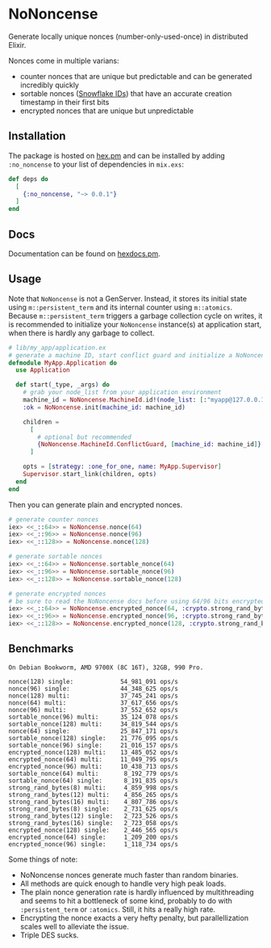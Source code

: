 # NoNoncense

Generate locally unique nonces (number-only-used-once) in distributed Elixir.

Nonces come in multiple varians:

- counter nonces that are unique but predictable and can be generated incredibly quickly
- sortable nonces ([Snowflake IDs](https://en.wikipedia.org/wiki/Snowflake_ID)) that have an accurate creation timestamp in their first bits
- encrypted nonces that are unique but unpredictable

## Installation

The package is hosted on [hex.pm](https://hex.pm/packages/no_noncense) and can be installed by adding `:no_noncense` to your list of dependencies in `mix.exs`:

```elixir
def deps do
  [
    {:no_noncense, "~> 0.0.1"}
  ]
end
```

## Docs

Documentation can be found on [hexdocs.pm](https://hexdocs.pm/no_noncense/).

## Usage

Note that `NoNoncense` is not a GenServer. Instead, it stores its initial state using `m::persistent_term` and its internal counter using `m::atomics`. Because `m::persistent_term` triggers a garbage collection cycle on writes, it is recommended to initialize your `NoNoncense` instance(s) at application start, when there is hardly any garbage to collect.

```elixir
# lib/my_app/application.ex
# generate a machine ID, start conflict guard and initialize a NoNoncense instance
defmodule MyApp.Application do
  use Application

  def start(_type, _args) do
    # grab your node_list from your application environment
    machine_id = NoNoncense.MachineId.id!(node_list: [:"myapp@127.0.0.1"])
    :ok = NoNoncense.init(machine_id: machine_id)

    children =
      [
        # optional but recommended
        {NoNoncense.MachineId.ConflictGuard, [machine_id: machine_id]}
      ]

    opts = [strategy: :one_for_one, name: MyApp.Supervisor]
    Supervisor.start_link(children, opts)
  end
end
```

Then you can generate plain and encrypted nonces.

```elixir
# generate counter nonces
iex> <<_::64>> = NoNoncense.nonce(64)
iex> <<_::96>> = NoNoncense.nonce(96)
iex> <<_::128>> = NoNoncense.nonce(128)

# generate sortable nonces
iex> <<_::64>> = NoNoncense.sortable_nonce(64)
iex> <<_::96>> = NoNoncense.sortable_nonce(96)
iex> <<_::128>> = NoNoncense.sortable_nonce(128)

# generate encrypted nonces
# be sure to read the NoNoncense docs before using 64/96 bits encrypted nonces
iex> <<_::64>> = NoNoncense.encrypted_nonce(64, :crypto.strong_rand_bytes(24))
iex> <<_::96>> = NoNoncense.encrypted_nonce(96, :crypto.strong_rand_bytes(24))
iex> <<_::128>> = NoNoncense.encrypted_nonce(128, :crypto.strong_rand_bytes(32))
```

## Benchmarks

```
On Debian Bookworm, AMD 9700X (8C 16T), 32GB, 990 Pro.

nonce(128) single:             54_981_091 ops/s
nonce(96) single:              44_348_625 ops/s
nonce(128) multi:              37_745_241 ops/s
nonce(64) multi:               37_617_656 ops/s
nonce(96) multi:               37_552_652 ops/s
sortable_nonce(96) multi:      35_124_078 ops/s
sortable_nonce(128) multi:     34_819_544 ops/s
nonce(64) single:              25_847_171 ops/s
sortable_nonce(128) single:    21_776_095 ops/s
sortable_nonce(96) single:     21_016_157 ops/s
encrypted_nonce(128) multi:    13_485_052 ops/s
encrypted_nonce(64) multi:     11_049_795 ops/s
encrypted_nonce(96) multi:     10_438_713 ops/s
sortable_nonce(64) multi:       8_192_779 ops/s
sortable_nonce(64) single:      8_191_835 ops/s
strong_rand_bytes(8) multi:     4_859_998 ops/s
strong_rand_bytes(12) multi:    4_856_265 ops/s
strong_rand_bytes(16) multi:    4_807_786 ops/s
strong_rand_bytes(8) single:    2_731_625 ops/s
strong_rand_bytes(12) single:   2_723_526 ops/s
strong_rand_bytes(16) single:   2_723_058 ops/s
encrypted_nonce(128) single:    2_446_565 ops/s
encrypted_nonce(64) single:     1_209_200 ops/s
encrypted_nonce(96) single:     1_118_734 ops/s
```

Some things of note:

- NoNoncense nonces generate much faster than random binaries.
- All methods are quick enough to handle very high peak loads.
- The plain nonce generation rate is hardly influenced by multithreading and seems to hit a bottleneck of some kind, probably to do with `:persistent_term` or `:atomics`. Still, it hits a really high rate.
- Encrypting the nonce exacts a very hefty penalty, but parallellization scales well to alleviate the issue.
- Triple DES sucks.
